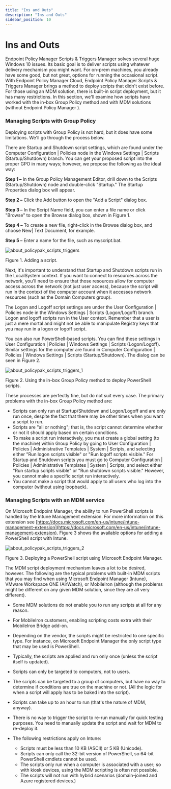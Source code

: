 ```yaml
---
title: "Ins and Outs"
description: "Ins and Outs"
sidebar_position: 10
---
```


# Ins and Outs

Endpoint Policy Manager Scripts & Triggers Manager solves several huge Windows 10 issues. Its basic
goal is to deliver scripts using whatever delivery mechanism you might want. For on-prem machines,
you already have some good, but not great, options for running the occasional script. With Endpoint
Policy Manager Cloud, Endpoint Policy Manager Scripts & Triggers Manager brings a method to deploy
scripts that didn't exist before. For those using an MDM solution, there is built-in script
deployment, but it has many restrictions. In this section, we'll examine how scripts have worked
with the in-box Group Policy method and with MDM solutions (without Endpoint Policy Manager ).

### Managing Scripts with Group Policy

Deploying scripts with Group Policy is not hard, but it does have some limitations. We'll go through
the process below.

There are Startup and Shutdown script settings, which are found under the Computer Configuration |
Policies node in the Windows Settings | Scripts (Startup/Shutdown) branch. You can get your proposed
script into the proper GPO in many ways; however, we propose the following as the ideal way:

**Step 1 –** In the Group Policy Management Editor, drill down to the Scripts (Startup/Shutdown)
node and double-click "Startup." The Startup Properties dialog box will appear.

**Step 2 –** Click the Add button to open the "Add a Script" dialog box.

**Step 3 –** In the Script Name field, you can enter a file name or click "Browse" to open the
Browse dialog box, shown in Figure 1.

**Step 4 –** To create a new file, right-click in the Browse dialog box, and choose New| Text
Document, for example.

**Step 5 –** Enter a name for the file, such as myscript.bat.

![about_policypak_scripts_triggers](/images/endpointpolicymanager/scriptstriggers/about_endpointpolicymanager_scripts_triggers.webp)

Figure 1. Adding a script.

Next, it's important to understand that Startup and Shutdown scripts run in the LocalSystem context.
If you want to connect to resources across the network, you'll need to ensure that those resources
allow for computer access across the network (not just user access), because the script will run in
the context of the computer account when it accesses network resources (such as the Domain Computers
group).

The Logon and Logoff script settings are under the User Configuration | Policies node in the Windows
Settings | Scripts (Logon/Logoff) branch. Logon and logoff scripts run in the User context. Remember
that a user is just a mere mortal and might not be able to manipulate Registry keys that you may run
in a logon or logoff script.

You can also run PowerShell-based scripts. You can find these settings in User Configuration |
Policies | Windows Settings | Scripts (Logon/Logoff). Similar settings for the computer are found in
Computer Configuration | Policies | Windows Settings | Scripts (Startup/Shutdown). The dialog can be
seen in Figure 2.

![about_policypak_scripts_triggers_1](/images/endpointpolicymanager/scriptstriggers/about_endpointpolicymanager_scripts_triggers_1.webp)

Figure 2. Using the in-box Group Policy method to deploy PowerShell scripts.

These processes are perfectly fine, but do not suit every case. The primary problems with the in-box
Group Policy method are:

- Scripts can only run at Startup/Shutdown and Logon/Logoff and are only run once, despite the fact
  that there may be other times when you want a script to run.
- Scripts are "all or nothing"; that is, the script cannot determine whether or not it should apply
  based on certain conditions.
- To make a script run interactively, you must create a global setting (to the machine) within Group
  Policy by going to User Configuration | Policies | Administrative Templates | System | Scripts,
  and selecting either "Run logon scripts visible" or "Run logoff scripts visible." For Startup and
  Shutdown scripts you must go to Computer Configuration | Policies | Administrative Templates |
  System | Scripts, and select either "Run startup scripts visible" or "Run shutdown scripts
  visible." However, you cannot make a specific script run interactively.
- You cannot make a script that would apply to all users who log into the computer (without using
  loopback).

### Managing Scripts with an MDM service

On Microsoft Endpoint Manager, the ability to run PowerShell scripts is handled by the Intune
Management extension. For more information on this extension see
[https://docs.microsoft.com/en-us/intune/intune-management-extension](https://docs.microsoft.com/en-us/intune/intune-management-extension).
Figure 3 shows the available options for adding a PowerShell script with Intune.

![about_policypak_scripts_triggers_2](/images/endpointpolicymanager/scriptstriggers/about_endpointpolicymanager_scripts_triggers_2.webp)

Figure 3. Deploying a PowerShell script using Microsoft Endpoint Manager.

The MDM script deployment mechanism leaves a lot to be desired, however. The following are the
typical problems with built-in MDM scripts that you may find when using Microsoft Endpoint Manager
(Intune), VMware Workspace ONE (AirWatch), or MobileIron (although the problems might be different
on any given MDM solution, since they are all very different).

- Some MDM solutions do not enable you to run any scripts at all for any reason.
- For MobileIron customers, enabling scripting costs extra with their MobileIron Bridge add-on.
- Depending on the vendor, the scripts might be restricted to one specific type. For instance, on
  Microsoft Endpoint Manager the only script type that may be used is PowerShell.
- Typically, the scripts are applied and run only once (unless the script itself is updated).
- Scripts can only be targeted to computers, not to users.
- The scripts can be targeted to a group of computers, but have no way to determine if conditions
  are true on the machine or not. (All the logic for when a script will apply has to be baked into
  the script).
- Scripts can take up to an hour to run (that's the nature of MDM, anyway).
- There is no way to trigger the script to re-run manually for quick testing purposes. You need to
  manually update the script and wait for MDM to re-deploy it.
- The following restrictions apply on Intune:

  - Scripts must be less than 10 KB (ASCII) or 5 KB (Unicode).
  - Scripts can only call the 32-bit version of PowerShell, so 64-bit PowerShell cmdlets cannot be
    used.
  - The scripts only run when a computer is associated with a user; so with kiosk devices, using
    the MDM scripting is often not possible.
  - The scripts will not run with hybrid scenarios (domain-joined and Azure registered devices.)
